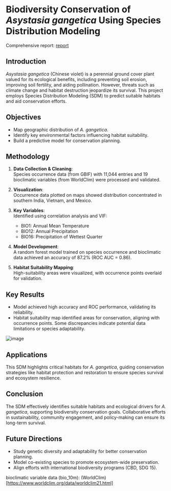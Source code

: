 # Biodiversity Conservation of *Asystasia gangetica* Using Species Distribution Modeling

Comprehensive report: [report](report.md)

## Introduction
*Asystasia gangetica* (Chinese violet) is a perennial ground cover plant valued for its ecological benefits, including preventing soil erosion, improving soil fertility, and aiding pollination. However, threats such as climate change and habitat destruction jeopardize its survival. This project employs Species Distribution Modeling (SDM) to predict suitable habitats and aid conservation efforts.

## Objectives
- Map geographic distribution of *A. gangetica*.
- Identify key environmental factors influencing habitat suitability.
- Build a predictive model for conservation planning.

## Methodology
1. **Data Collection & Cleaning**:  
   Species occurrence data (from GBIF) with 11,044 entries and 19 bioclimatic variables (from WorldClim) were processed and validated.
   
2. **Visualization**:  
   Occurrence data plotted on maps showed distribution concentrated in southern India, Vietnam, and Mexico.
   
3. **Key Variables**:  
   Identified using correlation analysis and VIF:
   - BIO1: Annual Mean Temperature  
   - BIO12: Annual Precipitation  
   - BIO16: Precipitation of Wettest Quarter  

4. **Model Development**:  
   A random forest model trained on species occurrence and bioclimatic data achieved an accuracy of 87.2% (ROC AUC = 0.86). 

5. **Habitat Suitability Mapping**:  
   High-suitability areas were visualized, with occurrence points overlaid for validation.

## Key Results
- Model achieved high accuracy and ROC performance, validating its reliability.
- Habitat suitability map identified areas for conservation, aligning with occurrence points. Some discrepancies indicate potential data limitations or species adaptability.

![image](https://github.com/user-attachments/assets/0bb268cb-1272-4c9f-8853-3de1fea1c1b7)

## Applications
This SDM highlights critical habitats for *A. gangetica*, guiding conservation strategies like habitat protection and restoration to ensure species survival and ecosystem resilience.

## Conclusion
The SDM effectively identifies suitable habitats and ecological drivers for *A. gangetica*, supporting biodiversity conservation goals. Collaborative efforts in sustainability, community engagement, and policy-making can ensure its long-term survival.

## Future Directions
- Study genetic diversity and adaptability for better conservation planning.
- Model co-existing species to promote ecosystem-wide preservation.
- Align efforts with international biodiversity programs (CBD, SDG 15).

bioclimatic variable data (bio_10m): (WorldClim)[https://www.worldclim.org/data/worldclim21.html]
